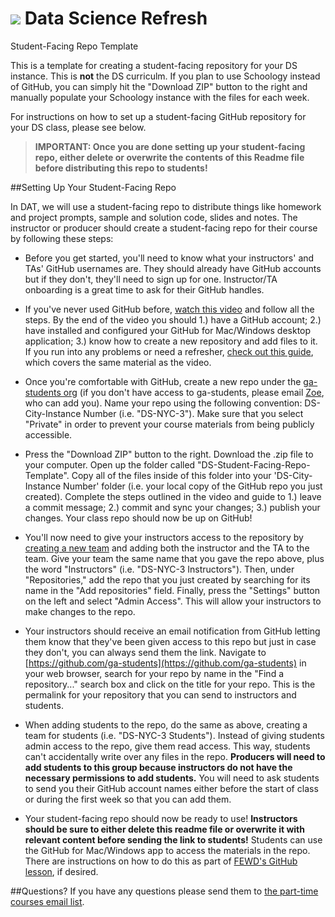 # ![](https://ga-dash.s3.amazonaws.com/production/assets/logo-9f88ae6c9c3871690e33280fcf557f33.png) Data Science Refresh
Student-Facing Repo Template

This is a template for creating a student-facing repository for your DS instance. This is __not__ the DS curriculm.  If you plan to use Schoology instead of GitHub, you can simply hit the "Download ZIP" button to the right and manually populate your Schoology instance with the files for each week.

For instructions on how to set up a student-facing GitHub repository for your DS class, please see below.

> __IMPORTANT: Once you are done setting up your student-facing repo, either delete or overwrite the contents of this Readme file before distributing this repo to students!__

##Setting Up Your Student-Facing Repo

In DAT, we will use a student-facing repo to distribute things like homework and project prompts, sample and solution code, slides and notes. The instructor or producer should create a student-facing repo for their course by following these steps:

* Before you get started, you'll need to know what your instructors' and TAs' GitHub usernames are. They should already have GitHub accounts but if they don't, they'll need to sign up for one. Instructor/TA onboarding is a great time to ask for their GitHub handles. 

* If you've never used GitHub before, [watch this video](https://generalassembly.wistia.com/medias/jkrycndgrs) and follow all the steps. By the end of the video you should 1.) have a GitHub account; 2.) have installed and configured your GitHub for Mac/Windows desktop application; 3.) know how to create a new repository and add files to it. If you run into any problems or need a refresher, [check out this guide](https://github.com/generalassembly-studio/FEWD_Curriculum/blob/master/Week_00_GitHub/Getting_Started_With_GitHub.pdf), which covers the same material as the video.

* Once you're comfortable with GitHub, create a new repo under the [ga-students org](https://github.com/ga-students) (if you don't have access to ga-students, please email [Zoe](mailto:zoes@generalassemb.ly), who can add you). Name your repo using the following convention: DS-City-Instance Number (i.e. "DS-NYC-3"). Make sure that you select "Private" in order to prevent your course materials from being publicly accessible.

* Press the "Download ZIP" button to the right. Download the .zip file to your computer. Open up the folder called "DS-Student-Facing-Repo-Template". Copy all of the files inside of this folder into your 'DS-City-Instance Number' folder (i.e. your local copy of the GitHub repo you just created). Complete the steps outlined in the video and guide to 1.) leave a commit message; 2.) commit and sync your changes; 3.) publish your changes. Your class repo should now be up on GitHub!

* You'll now need to give your instructors access to the repository by [creating a new team](https://github.com/orgs/ga-students/teams) and adding both the instructor and the TA to the team. Give your team the same name that you gave the repo above, plus the word "Instructors" (i.e. "DS-NYC-3 Instructors"). Then, under "Repositories," add the repo that you just created by searching for its name in the "Add repositories" field. Finally, press the "Settings" button on the left and select "Admin Access". This will allow your instructors to make changes to the repo.

* Your instructors should receive an email notification from GitHub letting them know that they've been given access to this repo but just in case they don't, you can always send them the link. Navigate to [https://github.com/ga-students](https://github.com/ga-students) in your web browser, search for your repo by name in the "Find a repository..." search box and click on the title for your repo. This is the permalink for your repository that you can send to instructors and students. 

* When adding students to the repo, do the same as above, creating a team for students (i.e. "DS-NYC-3 Students"). Instead of giving students admin access to the repo, give them read access. This way, students can't accidentally write over any files in the repo. __Producers will need to add students to this group because instructors do not have the necessary permissions to add students.__ You will need to ask students to send you their GitHub account names either before the start of class or during the first week so that you can add them. 

* Your student-facing repo should now be ready to use! __Instructors should be sure to either delete this readme file or overwrite it with relevant content before sending the link to students!__ Students can use the GitHub for Mac/Windows app to access the materials in the repo. There are instructions on how to do this as part of [FEWD's GitHub lesson](https://github.com/generalassembly-studio/FEWD_Curriculum/tree/master/Week_00_GitHub), if desired.

##Questions?
If you have any questions please send them to [the part-time courses email list](mailto:askpart-time@generalassemb.ly).


